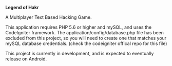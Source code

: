 **Legend of Hakr**

A Multiplayer Text Based Hacking Game.

This application requires PHP 5.6 or higher and mySQL, and uses the CodeIgniter framework. The application/config/database.php file has been excluded from this project, so you will need to create one that matches your mySQL database credentials. (check the codeigniter offical repo for this file)

This project is currently in development, and is expected to eventually release on Android. 